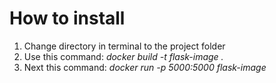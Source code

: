 <h1>How to install</h1>

<ol>

  <li>Change directory in terminal to the project folder</li>
  <li>Use this command: <i>docker build -t flask-image .</i></li>
  <li>Next this command: <i>docker run -p 5000:5000 flask-image</i></li>

</ol>
